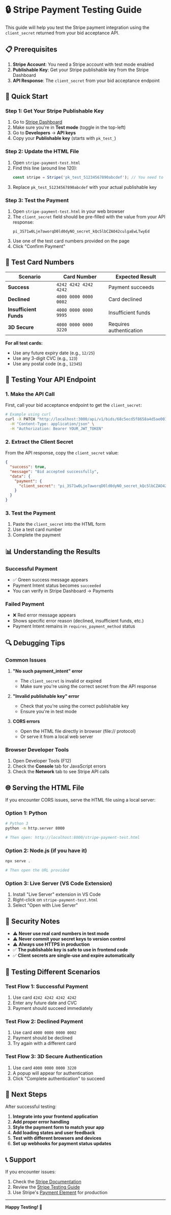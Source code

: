 # 🔒 Stripe Payment Testing Guide

This guide will help you test the Stripe payment integration using the `client_secret` returned from your bid acceptance API.

## 📋 Prerequisites

1. **Stripe Account**: You need a Stripe account with test mode enabled
2. **Publishable Key**: Get your Stripe publishable key from the Stripe Dashboard
3. **API Response**: The `client_secret` from your bid acceptance endpoint

## 🚀 Quick Start

### Step 1: Get Your Stripe Publishable Key

1. Go to [Stripe Dashboard](https://dashboard.stripe.com/)
2. Make sure you're in **Test mode** (toggle in the top-left)
3. Go to **Developers** → **API keys**
4. Copy your **Publishable key** (starts with `pk_test_`)

### Step 2: Update the HTML File

1. Open `stripe-payment-test.html`
2. Find this line (around line 120):
   ```javascript
   const stripe = Stripe('pk_test_51234567890abcdef'); // You need to replace this
   ```
3. Replace `pk_test_51234567890abcdef` with your actual publishable key

### Step 3: Test the Payment

1. Open `stripe-payment-test.html` in your web browser
2. The `client_secret` field should be pre-filled with the value from your API response:
   ```
   pi_3S71w0Lje7aworqD0ld0dyNO_secret_kQc5lbCZAO42culgaEwLTwyEd
   ```
3. Use one of the test card numbers provided on the page
4. Click "Confirm Payment"

## 🧪 Test Card Numbers

| Scenario | Card Number | Expected Result |
|----------|-------------|----------------|
| **Success** | `4242 4242 4242 4242` | Payment succeeds |
| **Declined** | `4000 0000 0000 0002` | Card declined |
| **Insufficient Funds** | `4000 0000 0000 9995` | Insufficient funds |
| **3D Secure** | `4000 0000 0000 3220` | Requires authentication |

**For all test cards:**
- Use any future expiry date (e.g., `12/25`)
- Use any 3-digit CVC (e.g., `123`)
- Use any postal code (e.g., `12345`)

## 🔄 Testing Your API Endpoint

### 1. Make the API Call

First, call your bid acceptance endpoint to get the `client_secret`:

```bash
# Example using curl
curl -X PATCH "http://localhost:3000/api/v1/bids/68c5ecd5f8658a4d5ae0012d/accept" \
  -H "Content-Type: application/json" \
  -H "Authorization: Bearer YOUR_JWT_TOKEN"
```

### 2. Extract the Client Secret

From the API response, copy the `client_secret` value:

```json
{
  "success": true,
  "message": "Bid accepted successfully",
  "data": {
    "payment": {
      "client_secret": "pi_3S71w0Lje7aworqD0ld0dyNO_secret_kQc5lbCZAO42culgaEwLTwyEd"
    }
  }
}
```

### 3. Test the Payment

1. Paste the `client_secret` into the HTML form
2. Use a test card number
3. Complete the payment

## 📊 Understanding the Results

### Successful Payment
- ✅ Green success message appears
- Payment Intent status becomes `succeeded`
- You can verify in Stripe Dashboard → Payments

### Failed Payment
- ❌ Red error message appears
- Shows specific error reason (declined, insufficient funds, etc.)
- Payment Intent remains in `requires_payment_method` status

## 🔍 Debugging Tips

### Common Issues

1. **"No such payment_intent" error**
   - The `client_secret` is invalid or expired
   - Make sure you're using the correct secret from the API response

2. **"Invalid publishable key" error**
   - Check that you're using the correct publishable key
   - Ensure you're in test mode

3. **CORS errors**
   - Open the HTML file directly in browser (file:// protocol)
   - Or serve it from a local web server

### Browser Developer Tools

1. Open Developer Tools (F12)
2. Check the **Console** tab for JavaScript errors
3. Check the **Network** tab to see Stripe API calls

## 🌐 Serving the HTML File

If you encounter CORS issues, serve the HTML file using a local server:

### Option 1: Python
```bash
# Python 3
python -m http.server 8000

# Then open: http://localhost:8000/stripe-payment-test.html
```

### Option 2: Node.js (if you have it)
```bash
npx serve .

# Then open the URL provided
```

### Option 3: Live Server (VS Code Extension)
1. Install "Live Server" extension in VS Code
2. Right-click on `stripe-payment-test.html`
3. Select "Open with Live Server"

## 🔐 Security Notes

- ⚠️ **Never use real card numbers in test mode**
- ⚠️ **Never commit your secret keys to version control**
- ⚠️ **Always use HTTPS in production**
- ✅ **The publishable key is safe to use in frontend code**
- ✅ **Client secrets are single-use and expire automatically**

## 📱 Testing Different Scenarios

### Test Flow 1: Successful Payment
1. Use card `4242 4242 4242 4242`
2. Enter any future date and CVC
3. Payment should succeed immediately

### Test Flow 2: Declined Payment
1. Use card `4000 0000 0000 0002`
2. Payment should be declined
3. Try again with a different card

### Test Flow 3: 3D Secure Authentication
1. Use card `4000 0000 0000 3220`
2. A popup will appear for authentication
3. Click "Complete authentication" to succeed

## 🎯 Next Steps

After successful testing:

1. **Integrate into your frontend application**
2. **Add proper error handling**
3. **Style the payment form to match your app**
4. **Add loading states and user feedback**
5. **Test with different browsers and devices**
6. **Set up webhooks for payment status updates**

## 📞 Support

If you encounter issues:

1. Check the [Stripe Documentation](https://stripe.com/docs/payments/accept-a-payment)
2. Review the [Stripe Testing Guide](https://stripe.com/docs/testing)
3. Use Stripe's [Payment Element](https://stripe.com/docs/payments/payment-element) for production

---

**Happy Testing! 🚀**